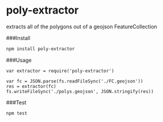 poly-extractor
========

extracts all of the polygons out of a geojson FeatureCollection

###Install
```sh
npm install poly-extractor
```

###Usage

```
var extractor = require('poly-extractor')

var fc = JSON.parse(fs.readFileSync('./FC.geojson'))
res = extractor(fc)
fs.writeFileSync('./polys.geojson', JSON.stringify(res))
```

###Test
```sh
npm test
```
